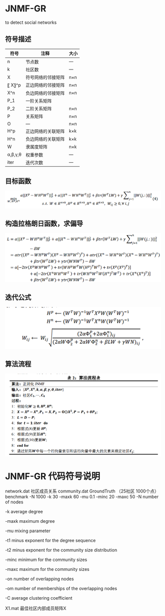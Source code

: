 # JNMF-GR
to detect social networks
## 符号描述
|符号	|注释|	大小|
|----|-----|-----|
|n	|节点数	|—|
|k	|社区数|	—|
|X	|符号网络的邻接矩阵|	n×n|
|〖 X〗^p	|正边网络的邻接矩阵	|n×n|
|X^n|	负边网络的邻接矩阵|	n×n|
|P_1	|一阶关系矩阵|	|n×n|
|P_2	|二阶关系矩阵	|n×n|
|P	|关系矩阵	|n×n|
|Ο	|—	|n×n|
|H^p	|正边网络的关联矩阵|	k×k|
|H^n	|负边网络的关联矩阵	|k×k|
|W	|隶属度矩阵|	n×k|
|α,β,γ,θ|权重参数|	—|
|iter	|迭代次数|	—|

## 目标函数
![Image text](https://github.com/ygwbert/JNMF-GR/blob/master/image%20storage/%E7%9B%AE%E6%A0%87%E5%87%BD%E6%95%B0.png)

## 构造拉格朗日函数，求偏导
![Image text](https://github.com/ygwbert/JNMF-GR/blob/master/image%20storage/%E6%9E%84%E9%80%A0%E6%8B%89%E6%A0%BC%E6%9C%97%E6%97%A5%E5%87%BD%E6%95%B0.png)

## 迭代公式
![Image text](https://github.com/ygwbert/JNMF-GR/blob/master/image%20storage/%E8%BF%AD%E4%BB%A3%E5%85%AC%E5%BC%8F.png)

## 算法流程
![Image text](https://github.com/ygwbert/JNMF-GR/blob/master/image%20storage/%E7%AE%97%E6%B3%95%E4%BC%AA%E4%BB%A3%E7%A0%81.png)

# JNMF-GR 代码符号说明

network.dat 社区成员关系 
community.dat GroundTruth
（25社区 1000个点） 
benchmark -N 1000 -k 30 -maxk 60 -mu 0.1 -minc 20 -maxc 50
-N		number of nodes

-k		average degree

-maxk		maximum degree

-mu		mixing parameter

-t1		minus exponent for the degree sequence

-t2		minus exponent for the community size distribution

-minc		minimum for the community sizes

-maxc		maximum for the community sizes

-on		number of overlapping nodes

-om		number of memberships of the overlapping nodes

-C              average clustering coefficient

X1.mat 最佳社区内部成员矩阵X



